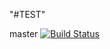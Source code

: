 "#TEST" 

master
[![Build Status](https://travis-ci.org/HiromasaNagumo/TEST.svg?branch=master)](https://travis-ci.org/HiromasaNagumo/TEST)
